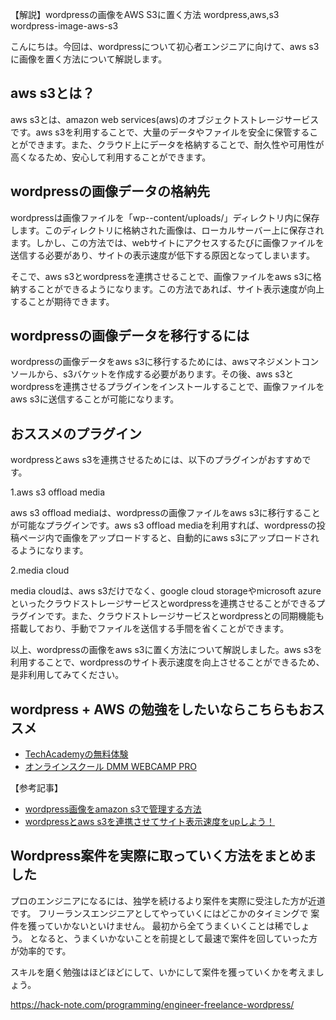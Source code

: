 【解説】wordpressの画像をAWS S3に置く方法
wordpress,aws,s3
wordpress-image-aws-s3

こんにちは。今回は、wordpressについて初心者エンジニアに向けて、aws s3に画像を置く方法について解説します。

## aws s3とは？

aws s3とは、amazon web services(aws)のオブジェクトストレージサービスです。aws s3を利用することで、大量のデータやファイルを安全に保管することができます。また、クラウド上にデータを格納することで、耐久性や可用性が高くなるため、安心して利用することができます。

## wordpressの画像データの格納先

wordpressは画像ファイルを「wp--content/uploads/」ディレクトリ内に保存します。このディレクトリに格納された画像は、ローカルサーバー上に保存されます。しかし、この方法では、webサイトにアクセスするたびに画像ファイルを送信する必要があり、サイトの表示速度が低下する原因となってしまいます。

そこで、aws s3とwordpressを連携させることで、画像ファイルをaws s3に格納することができるようになります。この方法であれば、サイト表示速度が向上することが期待できます。

## wordpressの画像データを移行するには

wordpressの画像データをaws s3に移行するためには、awsマネジメントコンソールから、s3バケットを作成する必要があります。その後、aws s3とwordpressを連携させるプラグインをインストールすることで、画像ファイルをaws s3に送信することが可能になります。

## おススメのプラグイン

wordpressとaws s3を連携させるためには、以下のプラグインがおすすめです。

1.aws s3 offload media

aws s3 offload mediaは、wordpressの画像ファイルをaws s3に移行することが可能なプラグインです。aws s3 offload mediaを利用すれば、wordpressの投稿ページ内で画像をアップロードすると、自動的にaws s3にアップロードされるようになります。

2.media cloud

media cloudは、aws s3だけでなく、google cloud storageやmicrosoft azureといったクラウドストレージサービスとwordpressを連携させることができるプラグインです。また、クラウドストレージサービスとwordpressとの同期機能も搭載しており、手動でファイルを送信する手間を省くことができます。

以上、wordpressの画像をaws s3に置く方法について解説しました。aws s3を利用することで、wordpressのサイト表示速度を向上させることができるため、是非利用してみてください。

## wordpress + AWS の勉強をしたいならこちらもおススメ
- [TechAcademyの無料体験](//af.moshimo.com/af/c/click?a_id=2612475&amp;p_id=1555&amp;pc_id=2816&amp;pl_id=22706&amp;url=https%3A%2F%2Ftechacademy.jp%2Fhtmlcss-trial%3Futm_source%3Dmoshimo%26utm_medium%3Daffiliate%26utm_campaign%3Dtextad)
- [オンラインスクール DMM WEBCAMP PRO](//af.moshimo.com/af/c/click?a_id=2612482&amp;p_id=1363&amp;pc_id=2297&amp;pl_id=39999&amp;guid=ON)

【参考記事】
- [wordpress画像をamazon s3で管理する方法](https://globaleffect.me/how-to-upload-wordpress-images-to-amazon-s3/)
- [wordpressとaws s3を連携させてサイト表示速度をupしよう！](https://www.tt2-works.com/wordpress-aws-s3/) 


## Wordpress案件を実際に取っていく方法をまとめました
プロのエンジニアになるには、独学を続けるより案件を実際に受注した方が近道です。
フリーランスエンジニアとしてやっていくにはどこかのタイミングで
案件を獲っていかないといけません。
最初から全てうまくいくことは稀でしょう。
となると、うまくいかないことを前提として最速で案件を回していった方が効率的です。

スキルを磨く勉強はほどほどにして、いかにして案件を獲っていくかを考えましょう。

https://hack-note.com/programming/engineer-freelance-wordpress/


